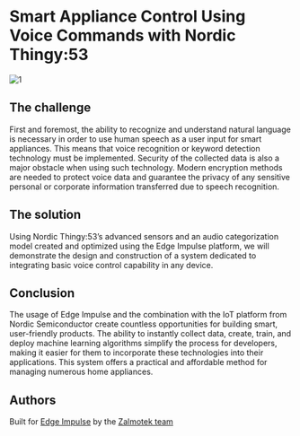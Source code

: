 # Smart Appliance Control Using Voice Commands with Nordic Thingy:53

 ![1](https://user-images.githubusercontent.com/58050803/203331322-fd58eb47-0830-4dc3-bb50-faad407c5359.jpg)
 
 ## The challenge

First and foremost, the ability to recognize and understand natural language is necessary in order to use human speech as a user input for smart appliances. This means that voice recognition or keyword detection technology must be implemented. Security of the collected data is also a major obstacle when using such technology. Modern encryption methods are needed to protect voice data and guarantee the privacy of any sensitive personal or corporate information transferred due to speech recognition.

## The solution

Using Nordic Thingy:53’s advanced sensors and an audio categorization model created and optimized using the Edge Impulse platform, we will demonstrate the design and construction of a system dedicated to integrating basic voice control capability in any device.

## Conclusion

The usage of Edge Impulse and the combination with the IoT platform from Nordic Semiconductor create countless opportunities for building smart, user-friendly products. The ability to instantly collect data, create, train, and deploy machine learning algorithms simplify the process for developers, making it easier for them to incorporate these technologies into their applications. This system offers a practical and affordable method for managing numerous home appliances.

## Authors
   Built for [Edge Impulse](https://edgeimpulse.com/) by the [Zalmotek team](https://zalmotek.com/)
